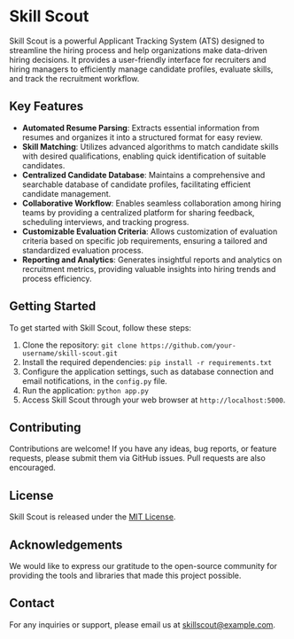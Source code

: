 # Skill Scout

Skill Scout is a powerful Applicant Tracking System (ATS) designed to streamline the hiring process and help organizations make data-driven hiring decisions. It provides a user-friendly interface for recruiters and hiring managers to efficiently manage candidate profiles, evaluate skills, and track the recruitment workflow.

## Key Features

- **Automated Resume Parsing**: Extracts essential information from resumes and organizes it into a structured format for easy review.
- **Skill Matching**: Utilizes advanced algorithms to match candidate skills with desired qualifications, enabling quick identification of suitable candidates.
- **Centralized Candidate Database**: Maintains a comprehensive and searchable database of candidate profiles, facilitating efficient candidate management.
- **Collaborative Workflow**: Enables seamless collaboration among hiring teams by providing a centralized platform for sharing feedback, scheduling interviews, and tracking progress.
- **Customizable Evaluation Criteria**: Allows customization of evaluation criteria based on specific job requirements, ensuring a tailored and standardized evaluation process.
- **Reporting and Analytics**: Generates insightful reports and analytics on recruitment metrics, providing valuable insights into hiring trends and process efficiency.

## Getting Started

To get started with Skill Scout, follow these steps:

1. Clone the repository: `git clone https://github.com/your-username/skill-scout.git`
2. Install the required dependencies: `pip install -r requirements.txt`
3. Configure the application settings, such as database connection and email notifications, in the `config.py` file.
4. Run the application: `python app.py`
5. Access Skill Scout through your web browser at `http://localhost:5000`.

## Contributing

Contributions are welcome! If you have any ideas, bug reports, or feature requests, please submit them via GitHub issues. Pull requests are also encouraged.

## License

Skill Scout is released under the [MIT License](LICENSE).

## Acknowledgements

We would like to express our gratitude to the open-source community for providing the tools and libraries that made this project possible.

## Contact

For any inquiries or support, please email us at skillscout@example.com.
